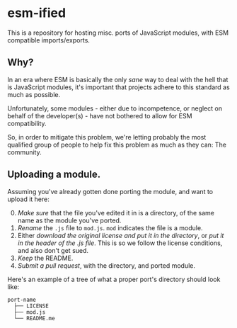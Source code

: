 # esm-ified
This is a repository for hosting misc. ports of JavaScript modules, with ESM compatible imports/exports.

## Why?
In an era where ESM is basically the only *sane* way to deal with the hell that is JavaScript
modules, it's important that projects adhere to this standard as much as possible.

Unfortunately, some modules - either due to incompetence, or neglect on behalf of the developer(s) -
have not bothered to allow for ESM compatibility. 

So, in order to mitigate this problem, we're letting probably the most qualified group of people 
to help fix this problem as much as they can: The community.

## Uploading a module.
Assuming you've already gotten done porting the module, and want to upload it here:

0. *Make sure* that the file you've edited it in is a directory,
   of the same name as the module you've ported.
1. *Rename* the `.js` file to `mod.js`. `mod` indicates the file is a
   module.
2. Either *download the original license and put it in the directory*,
   or *put it in the header of the .js file*. This is so we
   follow the license conditions, and also don't get sued.
3. *Keep* the README.  
4. *Submit a pull request*, with the directory, and ported module.

Here's an example of a tree of what a proper port's directory should look like:

```
port-name
  ├── LICENSE
  ├── mod.js
  └── README.me
```
